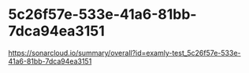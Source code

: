 # 5c26f57e-533e-41a6-81bb-7dca94ea3151
https://sonarcloud.io/summary/overall?id=examly-test_5c26f57e-533e-41a6-81bb-7dca94ea3151
